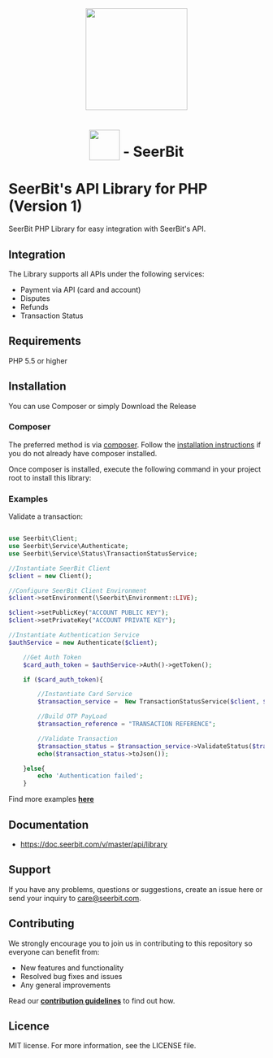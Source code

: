 <div align="center">
 <img width="200" valign="top" src="https://res.cloudinary.com/dy2dagugp/image/upload/v1571249658/seerbit-logo_mdinom.png">
</div>


<h1 align="center">
  <img width="60" valign="bottom" src="https://www.php.net/images/logos/php-logo.svg">
  - SeerBit
</h1>


# SeerBit's API Library for PHP (Version 1)

SeerBit PHP Library for easy integration with SeerBit's API.

## Integration
The Library supports all APIs under the following services:

* Payment via API (card and account)
* Disputes
* Refunds
* Transaction Status

## Requirements
PHP 5.5 or higher

## Installation ##
You can use Composer or simply Download the Release

### Composer ###

The preferred method is via [composer](https://getcomposer.org). Follow the
[installation instructions](https://getcomposer.org/doc/00-intro.md) if you do not already have
composer installed.


Once composer is installed, execute the following command in your project root to install this library:


### Examples ###

Validate a transaction:

```php

use Seerbit\Client;
use Seerbit\Service\Authenticate;
use Seerbit\Service\Status\TransactionStatusService;

//Instantiate SeerBit Client
$client = new Client();

//Configure SeerBit Client Environment
$client->setEnvironment(\Seerbit\Environment::LIVE);

$client->setPublicKey("ACCOUNT PUBLIC KEY");
$client->setPrivateKey("ACCOUNT PRIVATE KEY");

//Instantiate Authentication Service
$authService = new Authenticate($client);

    //Get Auth Token
    $card_auth_token = $authService->Auth()->getToken();

    if ($card_auth_token){

        //Instantiate Card Service
        $transaction_service =  New TransactionStatusService($client, $card_auth_token);

        //Build OTP PayLoad
        $transaction_reference = "TRANSACTION REFERENCE";

        //Validate Transaction
        $transaction_status = $transaction_service->ValidateStatus($transaction_reference);
        echo($transaction_status->toJson());

    }else{
        echo 'Authentication failed';
    }


```
Find more examples [**here**](./src/Examples) 

## Documentation ##
* https://doc.seerbit.com/v/master/api/library

## Support
If you have any problems, questions or suggestions, create an issue here or send your inquiry to care@seerbit.com.

## Contributing
We strongly encourage you to join us in contributing to this repository so everyone can benefit from:
* New features and functionality
* Resolved bug fixes and issues
* Any general improvements

Read our [**contribution guidelines**](CONTRIBUTING.md) to find out how.

## Licence
MIT license. For more information, see the LICENSE file.
